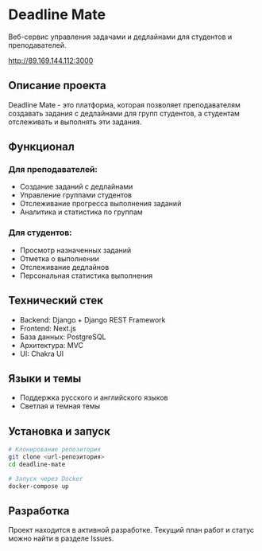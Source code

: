 # Deadline Mate

Веб-сервис управления задачами и дедлайнами для студентов и преподавателей.

http://89.169.144.112:3000

## Описание проекта

Deadline Mate - это платформа, которая позволяет преподавателям создавать задания с дедлайнами для групп студентов, а студентам отслеживать и выполнять эти задания.

## Функционал

### Для преподавателей:
- Создание заданий с дедлайнами
- Управление группами студентов
- Отслеживание прогресса выполнения заданий
- Аналитика и статистика по группам

### Для студентов:
- Просмотр назначенных заданий
- Отметка о выполнении
- Отслеживание дедлайнов
- Персональная статистика выполнения

## Технический стек
- Backend: Django + Django REST Framework
- Frontend: Next.js
- База данных: PostgreSQL
- Архитектура: MVC
- UI: Chakra UI

## Языки и темы
- Поддержка русского и английского языков
- Светлая и темная темы

## Установка и запуск

```bash
# Клонирование репозитория
git clone <url-репозитория>
cd deadline-mate

# Запуск через Docker
docker-compose up
```

## Разработка
Проект находится в активной разработке. Текущий план работ и статус можно найти в разделе Issues. 
